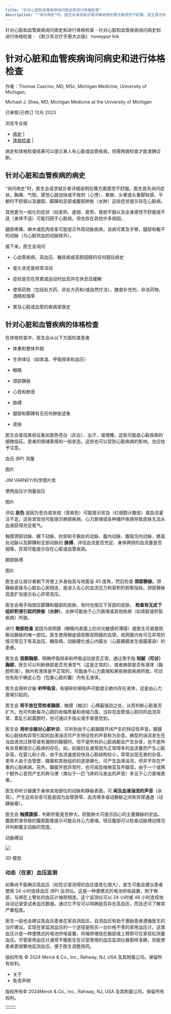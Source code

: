 ```yaml
---
title: "针对心脏和血管疾病询问病史和进行体格检查"
description: "“询问病史”时，医生会请求就诊者详细说明在哪方面感觉不舒服。医生首先询问症状。胸痛、气短、感觉心跳加快或不规则（心悸）、晕厥、头晕或头重脚轻感、平躺时不舒服以及腿部、脚踝和足部或腹部肿胀（水肿）这些症状提示存在心脏病。"
---
```


﻿针对心脏和血管疾病询问病史和进行体格检查 \- 针对心脏和血管疾病询问病史和进行体格检查 \- 《默沙东诊疗手册大众版》 honeypot link

# 针对心脏和血管疾病询问病史和进行体格检查

作者：Thomas Cascino, MD, MSc, Michigan Medicine, University of Michigan;

Michael J. Shea, MD, Michigan Medicine at the University of Michigan

已审核/已修订 12月 2023

浏览专业版

- [病史](#病史_v27307580_zh) \|
- [体格检查](#体格检查_v27307604_zh) \|

病史和体格检查结果可以提示某人有心脏或血管疾病，但需再做检查才能准确诊断。

## 针对心脏和血管疾病的病史

“询问病史”时，医生会请求就诊者详细说明在哪方面感觉不舒服。医生首先询问症状。胸痛、气短、感觉心跳加快或不规则（心悸）、晕厥、头晕或头重脚轻感、平躺时不舒服以及腿部、脚踝和足部或腹部肿胀（水肿）这些症状提示存在心脏病。

其他更为一般化的症状（如发热、虚弱、疲劳、食欲不振以及全身感觉不舒服或不适（身体不适）可能归因于心脏病，但也存在其他许多病因。

腿部疼痛、麻木或肌肉痉挛可能提示外周动脉疾病，该病可累及手臂、腿部和躯干的动脉（为心脏供血的动脉除外）。

接下来，医生会询问

- 心血管疾病、高血压、糖尿病或高胆固醇的任何既往病史

- 是久坐还是经常活动

- 症状是否在劳累或运动时出现并在休息后缓解

- 使用药物（包括处方药、非处方药和/或自然疗法）、膳食补充剂、非法药物、酒精和烟草

- 累及心脏或血管的疾病家族史


## 针对心脏和血管疾病的体格检查

在体格检查中，医生会从以下方面检查患者

- 体重和整体外貌

- 生命体征（如体温、呼吸频率和血压）

- 眼睛

- 颈部静脉

- 心音和肺音

- 脉搏

- 腿部和脚踝有无任何肿胀迹象

- 皮肤


医生会查找某些征象如面色苍白（灰白）、出汗，或嗜睡，这些可能是心脏疾病的细微指征。患者的情绪表情和一般状态，这些也可以受到心脏疾病的影响，也应给予注意。

血压 (BP) 测量



图片

JIM VARNEY/科学图片库

使用血压计测量血压



图片

评估 **肤色** 是因为苍白或发绀（青紫色）可能提示贫血（红细胞计数低）或血流灌注不足。这些发现也可能提示肺部疾病、心力衰竭或各种循环疾病导致皮肤无法从血液获得充足氧气。

触摸颈部动脉、腋下动脉、肘部和手腕处的动脉、腹内动脉、腹股沟内动脉、膝盖处动脉以及脚踝和足部动脉的 **脉搏**，评估血流是否充足、身体两侧的血流量是否相等。异常可能提示存在心脏或血管疾病。

腕部脉搏



图片

医生会让就诊者躺下并使上半身抬高与地面呈 45 度角，然后检查 **颈部静脉**。颈静脉直接与心脏右心房相连，是进入右心的血流压力和容积的观察指标。颈部静脉高度扩张提示右心异常高压。

医生会用手指按压脚踝和腿部的皮肤、有时也按压下背部的皮肤， **检查有无皮下组织积液引起的肿胀（水肿）**。水肿可能由于心力衰竭或其他疾病（如肾脏或肝脏疾病）所致。

进行 **眼部检查** 是因为视网膜（眼睛内表面上的对光敏感的薄膜）是医生可直接观察动静脉的唯一部位。医生使用眼底镜观察视网膜的血管。视网膜内有可见异常的情况常见于有高血压、糖尿病、动脉硬化或心内膜炎（心脏瓣膜发生细菌感染）的患者。

医生会 **观察胸部**，明确呼吸频率和呼吸运动是否正常。通过用手指 **轻敲（叩诊）胸部**，医生可以判断肺部是否充满空气（这是正常的），或者肺部是否有液体（胸腔积液），肺内有液体是不正常的，可能由于心力衰竭和某些肺部疾病所致。叩诊也有助于确定心包（包裹心脏的囊）内有无液体。

医生会用听诊器 **听呼吸音**。有细碎的噼啪声可能提示肺内存在液体，这是由心力衰竭引起的。

医生会 **将手放在受检者胸部**，触摸（触诊）心搏最强劲之处，从而判断心脏是否扩大。也可判断每次心跳的收缩质量和收缩力度。当存在血管或心腔间的血流异常、紊乱引起震颤时，也可通过手指尖或手掌感觉到。

医生会 **用听诊器对心脏听诊**，可听到由于心脏瓣膜开闭产生的特征性声音。瓣膜和心脏结构异常引起的血液湍流可产生特征性的声音称为杂音。典型的湍流发生在当血液流过狭窄或有漏隙的瓣膜时。但不是所有的心脏病都会产生杂音，也不是所有杂音都提示心脏病的存在。如，妊娠妇女通常因为正常增多的血流量而产生心脏杂音。在婴儿和小孩，由于血流速度较快且心脏结构较小，常常出现无害的杂音。老年人由于血管壁、瓣膜和其他组织的逐渐硬化，可产生血液湍流，但并不存在严重的心脏疾病。另外，瓣膜开放异常时，也可闻及喀喇音及开瓣音。由于一个或两个额外心音而产生的奔马律（类似于一匹飞奔的马发出的声音）多见于心力衰竭患者。

医生将听诊器置于身体其他部位的动脉和静脉表面，可 **闻及血液湍流的声音**（杂音）。产生这些杂音可能是因为血管狭窄、血流增多或动静脉之间有异常通道（动静脉瘘）。

医生会 **触摸腹部**，判断肝脏是否肿大。肝脏肿大可提示回心的主要静脉的淤血。腹腔积液导致的腹部膨隆提示可能合并心力衰竭。轻压腹部可以检查动脉搏动情况并判断腹主动脉的宽度。

动脉搏动

![](https://edge.sitecorecloud.io/mmanual-ssq1ci05/media/home/images/b/i/o/biodigital-arterial-pulse-cv-sized_zh.jpg?thn=0&sc_lang=zh&mw=500)

3D 模型

### 动态（在家）血压监测

如果尚不能确诊高血压（如在诊室测得的血压值变化很大），医生可能会建议患者使用 24 小时连续血压 (BP) 监测仪。这是一种便携式的电池供电装置，附于臀部，与绑在上臂处的血压计袖带相连。这个监测仪可以 24 小时或 48 小时连续地自动记录受试者血压数据。通过它不仅可以明确是否存在高血压，而且还可了解其严重程度。

医生一般也会建议高血压患者在家自测血压。自测血压有助于激励患者遵循医生的治疗建议。实现在家监测血压的一个途径是购买一台价格不贵的家用血压计。这类血压计是一种便携式的电池供电装置，将袖带缠绕在腕部或上臂即可在家轻松测量血压。尽管家用血压计通常不像医生在诊室使用的血压监测仪器那样准确，但能使患者更频繁地监测血压，便于医生调整用药。



版权所有 © 2024
Merck & Co., Inc., Rahway, NJ, USA 及其附属公司。保留所有权利。

- 关于
- 免责声明

版权所有© 2024Merck & Co., Inc., Rahway, NJ, USA 及其附属公司。保留所有权利。

|     |     |
| --- | --- |
|  |  |